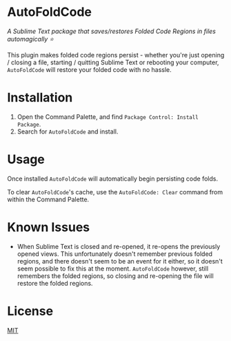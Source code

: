 # AutoFoldCode
_A Sublime Text package that saves/restores Folded Code Regions in files automagically ⭐_

This plugin makes folded code regions persist - whether you're just opening / closing a file, starting / quitting Sublime Text or rebooting your computer, `AutoFoldCode` will restore your folded code with no hassle.

# Installation

1. Open the Command Palette, and find `Package Control: Install Package`.
2. Search for `AutoFoldCode` and install.

# Usage

Once installed `AutoFoldCode` will automatically begin persisting code folds. 

To clear `AutoFoldCode`'s cache, use the `AutoFoldCode: Clear` command from within the Command Palette.

# Known Issues

* When Sublime Text is closed and re-opened, it re-opens the previously opened views. This unfortunately doesn't remember previous folded regions, and there doesn't seem to be an event for it either, so it doesn't seem possible to fix this at the moment. `AutoFoldCode` however, still remembers the folded regions, so closing and re-opening the file will restore the folded regions.

# License

[MIT](./LICENSE)
